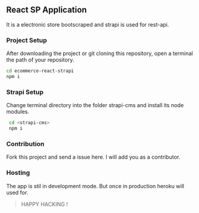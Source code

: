 ## React SP Application 
It is a electronic store bootscraped and strapi is used for rest-api. 
 
### Project Setup  
After downloading the project or git cloning this repository, open a terminal the path of your repository. 
```bash
cd ecommerce-react-strapi      
npm i
````

### Strapi Setup 
Change terminal directory into the folder strapi-cms and install its node modules. 
```bash
 cd <strapi-cms>
 npm i
```

### Contribution 
Fork this project and send a issue here. I will add you as a contributor. 


### Hosting 
The app is stil in development mode. But once in production heroku will used for. 


> HAPPY HACKING ! 






